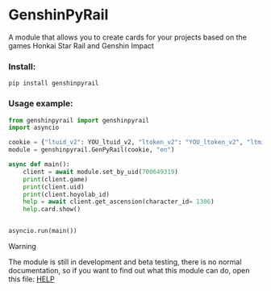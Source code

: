 # GenshinPyRail
A module that allows you to create cards for your projects based on the games Honkai Star Rail and Genshin Impact

### Install:
```
pip install genshinpyrail
```

### Usage example:
``` python
from genshinpyrail import genshinpyrail
import asyncio

cookie = {"ltuid_v2": YOU_ltuid_v2, "ltoken_v2": "YOU_ltoken_v2", "ltmid_v2": "YOU_ltmid_v2"}
module = genshinpyrail.GenPyRail(cookie, "en")

async def main():
    client = await module.set_by_uid(700649319)
    print(client.game)
    print(client.uid)
    print(client.hoyolab_id)
    help = await client.get_ascension(character_id= 1306)
    help.card.show()


asyncio.run(main())
```

> [!WARNING]
> The module is still in development and beta testing, there is no normal documentation, so if you want to find out what this module can do, open this file: [HELP](https://github.com/DEViantUA/GenshinPyRail/blob/main/genshinpyrail/src/data/help.json)

